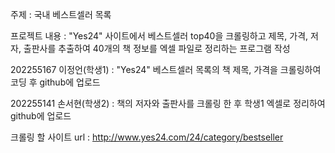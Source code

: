 주제 : 국내 베스트셀러 목록



프로젝트 내용 : "Yes24" 사이트에서 베스트셀러 top40을 크롤링하고 제목, 가격, 저자, 출판사를 추출하여 40개의 책 정보를 엑셀 파일로 정리하는 프로그램 작성



202255167 이정언(학생1) : "Yes24" 베스트셀러 목록의 책 제목, 가격을 크롤링하여 코딩 후 github에 업로드

202255141 손서현(학생2) : 책의 저자와 출판사를 크롤링 한 후 학생1 엑셀로 정리하여 github에 업로드



크롤링 할 사이트 url : http://www.yes24.com/24/category/bestseller
